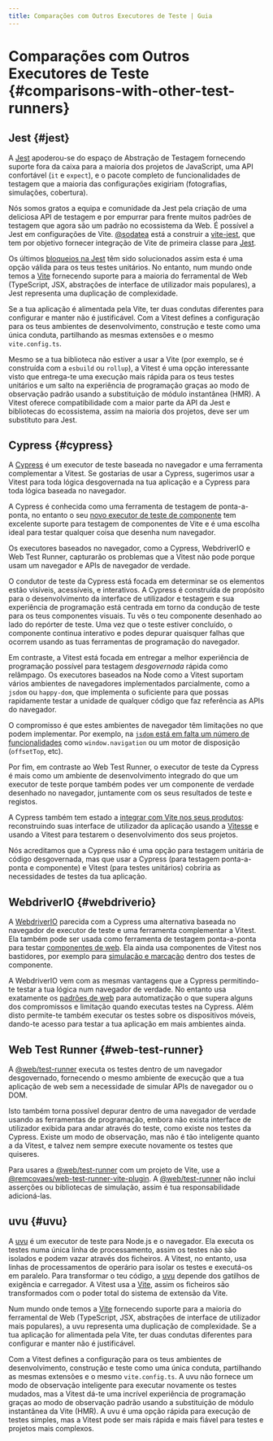```yaml
---
title: Comparações com Outros Executores de Teste | Guia
---
```


# Comparações com Outros Executores de Teste {#comparisons-with-other-test-runners}

## Jest {#jest}

A [Jest](https://jestjs.io/) apoderou-se do espaço de Abstração de Testagem fornecendo suporte fora da caixa para a maioria dos projetos de JavaScript, uma API confortável (`it` e `expect`), e o pacote completo de funcionalidades de testagem que a maioria das configurações exigiriam (fotografias, simulações, cobertura).

Nós somos gratos a equipa e comunidade da Jest pela criação de uma deliciosa API de testagem e por empurrar para frente muitos padrões de testagem que agora são um padrão no ecossistema da Web. É possível a Jest em configurações de Vite. [@sodatea](https://twitter.com/haoqunjiang) está a construir a [vite-jest](https://github.com/sodatea/vite-jest#readme), que tem por objetivo fornecer integração de Vite de primeira classe para [Jest](https://jestjs.io/).

Os últimos [bloqueios na Jest](https://github.com/sodatea/vite-jest/blob/main/packages/vite-jest/README.md#vite-jest) têm sido solucionados assim esta é uma opção válida para os teus testes unitários. No entanto, num mundo onde temos a [Vite](https://pt.vitejs.dev) fornecendo suporte para a maioria do ferramental de Web (TypeScript, JSX, abstrações de interface de utilizador mais populares), a Jest representa uma duplicação de complexidade.

Se a tua aplicação é alimentada pela Vite, ter duas condutas diferentes para configurar e manter não é justificável. Com a Vitest defines a configuração para os teus ambientes de desenvolvimento, construção e teste como uma única conduta, partilhando as mesmas extensões e o mesmo `vite.config.ts`.

Mesmo se a tua biblioteca não estiver a usar a Vite (por exemplo, se é construída com a `esbuild` ou `rollup`), a Vitest é uma opção interessante visto que entrega-te uma execução mais rápida para os teus testes unitários e um salto na experiência de programação graças ao modo de observação padrão usando a substituição de módulo instantânea (HMR). A Vitest oferece compatibilidade com a maior parte da API da Jest e bibliotecas do ecossistema, assim na maioria dos projetos, deve ser um substituto para Jest.

## Cypress {#cypress}

A [Cypress](https://www.cypress.io/) é um executor de teste baseada no navegador e uma ferramenta complementar a Vitest. Se gostarias de usar a Cypress, sugerimos usar a Vitest para toda lógica desgovernada na tua aplicação e a Cypress para toda lógica baseada no navegador.

A Cypress é conhecida como uma ferramenta de testagem de ponta-a-ponta, no entanto o seu [novo executor de teste de componente](https://on.cypress.io/component) tem excelente suporte para testagem de componentes de Vite e é uma escolha ideal para testar qualquer coisa que desenha num navegador.

Os executores baseados no navegador, como a Cypress, WebdriverIO e Web Test Runner, capturarão os problemas que a Vitest não pode porque usam um navegador e APIs de navegador de verdade.

O condutor de teste da Cypress está focada em determinar se os elementos estão visíveis, acessíveis, e interativos. A Cypress é construída de propósito para o desenvolvimento da interface de utilizador e testagem e sua experiência de programação está centrada em torno da condução de teste para os teus componentes visuais. Tu vês o teu componente desenhado ao lado do repórter de teste. Uma vez que o teste estiver concluído, o componente continua interativo e podes depurar quaisquer falhas que ocorrem usando as tuas ferramentas de programação do navegador.

Em contraste, a Vitest está focada em entregar a melhor experiência de programação possível para testagem *desgovernada* rápida como relâmpago. Os executores baseados na Node como a Vitest suportam vários ambientes de navegadores implementados parcialmente, como a `jsdom` ou `happy-dom`, que implementa o suficiente para que possas rapidamente testar a unidade de qualquer código que faz referência as APIs do navegador.

O compromisso é que estes ambientes de navegador têm limitações no que podem implementar. Por exemplo, na [`jsdom` está em falta um número de funcionalidades](https://github.com/jsdom/jsdom/issues?q=is%3Aissue+is%3Aopen+sort%3Acomments-desc) como `window.navigation` ou um motor de disposição (`offsetTop`, etc).

Por fim, em contraste ao Web Test Runner, o executor de teste da Cypress é mais como um ambiente de desenvolvimento integrado do que um executor de teste porque também podes ver um componente de verdade desenhado no navegador, juntamente com os seus resultados de teste e registos.

A Cypress também tem estado a [integrar com Vite nos seus produtos](https://www.youtube.com/watch?v=7S5cbY8iYLk): reconstruindo suas interface de utilizador da aplicação usando a [Vitesse](https://github.com/antfu/vitesse) e usando a Vitest para testarem o desenvolvimento dos seus projetos.

Nós acreditamos que a Cypress não é uma opção para testagem unitária de código desgovernada, mas que usar a Cypress (para testagem ponta-a-ponta e componente) e Vitest (para testes unitários) cobriria as necessidades de testes da tua aplicação.

## WebdriverIO {#webdriverio}

A [WebdriverIO](https://webdriver.io/) parecida com a Cypress uma alternativa baseada no navegador de executor de teste e uma ferramenta complementar a Vitest. Ela também pode ser usada como ferramenta de testagem ponta-a-ponta para testar [componentes de web](https://webdriver.io/docs/component-testing). Ela ainda usa componentes de Vitest nos bastidores, por exemplo para [simulação e marcação](https://webdriver.io/docs/component-testing/mocks-and-spies) dentro dos testes de componente.

A WebdriverIO vem com as mesmas vantagens que a Cypress permitindo-te testar a tua lógica num navegador de verdade. No entanto usa exatamente os [padrões de web](https://w3c.github.io/webdriver/) para automatização o que supera alguns dos compromissos e limitação quando executas testes na Cypress. Além disto permite-te também executar os testes sobre os dispositivos móveis, dando-te acesso para testar a tua aplicação em mais ambientes ainda.

## Web Test Runner {#web-test-runner}

A [@web/test-runner](https://modern-web.dev/docs/test-runner/overview/) executa os testes dentro de um navegador desgovernado, fornecendo o mesmo ambiente de execução que a tua aplicação de web sem a necessidade de simular APIs de navegador ou o DOM.

Isto também torna possível depurar dentro de uma navegador de verdade usando as ferramentas de programação, embora não exista interface de utilizador exibida para andar através do teste, como existe nos testes da Cypress. Existe um modo de observação, mas não é tão inteligente quanto a da Vitest, e talvez nem sempre execute novamente os testes que quiseres.

Para usares a [@web/test-runner](https://modern-web.dev/docs/test-runner/overview/) com um projeto de Vite, use a [@remcovaes/web-test-runner-vite-plugin](https://github.com/remcovaes/web-test-runner-vite-plugin). A [@web/test-runner](https://modern-web.dev/docs/test-runner/overview/) não inclui asserções ou bibliotecas de simulação, assim é tua responsabilidade adicioná-las.

## uvu {#uvu}

A [uvu](https://github.com/lukeed/uvu) é um executor de teste para Node.js e o navegador. Ela executa os testes numa única linha de processamento, assim os testes não são isolados e podem vazar através dos ficheiros. A Vitest, no entanto, usa linhas de processamentos de operário para isolar os testes e executá-os em paralelo. Para transformar o teu código, a [uvu](https://github.com/lukeed/uvu) depende dos gatilhos de exigência e carregador. A Vitest usa a [Vite](https://pt.vitejs.dev), assim os ficheiros são transformados com o poder total do sistema de extensão da Vite.

Num mundo onde temos a [Vite](https://pt.vitejs.dev) fornecendo suporte para a maioria do ferramental de Web (TypeScript, JSX, abstrações de interface de utilizador mais populares), a uvu representa uma duplicação de complexidade. Se a tua aplicação for alimentada pela Vite, ter duas condutas diferentes para configurar e manter não é justificável.

Com a Vitest defines a configuração para os teus ambientes de desenvolvimento, construção e teste como uma única conduta, partilhando as mesmas extensões e o mesmo `vite.config.ts`. A uvu não fornece um modo de observação inteligente para executar novamente os testes mudados, mas a Vitest dá-te uma incrível experiência de programação graças ao modo de observação padrão usando a substituição de módulo instantânea da Vite (HMR). A uvu é uma opção rápida para execução de testes simples, mas a Vitest pode ser mais rápida e mais fiável para testes e projetos mais complexos.
